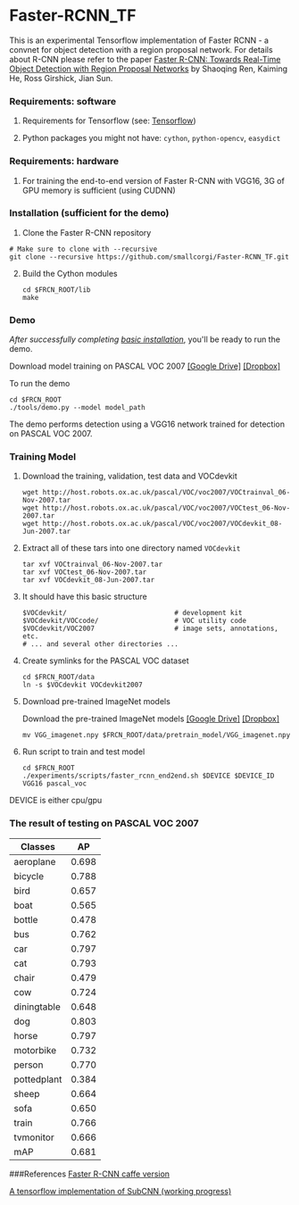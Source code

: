# Faster-RCNN_TF

This is an experimental Tensorflow implementation of Faster RCNN - a convnet for object detection with a region proposal network.
For details about R-CNN please refer to the paper [Faster R-CNN: Towards Real-Time Object Detection with Region Proposal Networks](http://arxiv.org/pdf/1506.01497v3.pdf) by Shaoqing Ren, Kaiming He, Ross Girshick, Jian Sun.


### Requirements: software

1. Requirements for Tensorflow (see: [Tensorflow](https://www.tensorflow.org/))

2. Python packages you might not have: `cython`, `python-opencv`, `easydict`

### Requirements: hardware

1. For training the end-to-end version of Faster R-CNN with VGG16, 3G of GPU memory is sufficient (using CUDNN)

### Installation (sufficient for the demo)

1. Clone the Faster R-CNN repository
  ```Shell
  # Make sure to clone with --recursive
  git clone --recursive https://github.com/smallcorgi/Faster-RCNN_TF.git
  ```

2. Build the Cython modules
    ```Shell
    cd $FRCN_ROOT/lib
    make
    ```

### Demo

*After successfully completing [basic installation](#installation-sufficient-for-the-demo)*, you'll be ready to run the demo.

Download model training on PASCAL VOC 2007  [[Google Drive]](https://drive.google.com/open?id=0ByuDEGFYmWsbZ0EzeUlHcGFIVWM) [[Dropbox]](https://www.dropbox.com/s/cfz3blmtmwj6bdh/VGGnet_fast_rcnn_iter_70000.ckpt?dl=0)

To run the demo
```Shell
cd $FRCN_ROOT
./tools/demo.py --model model_path
```
The demo performs detection using a VGG16 network trained for detection on PASCAL VOC 2007.

### Training Model
1. Download the training, validation, test data and VOCdevkit

	```Shell
	wget http://host.robots.ox.ac.uk/pascal/VOC/voc2007/VOCtrainval_06-Nov-2007.tar
	wget http://host.robots.ox.ac.uk/pascal/VOC/voc2007/VOCtest_06-Nov-2007.tar
	wget http://host.robots.ox.ac.uk/pascal/VOC/voc2007/VOCdevkit_08-Jun-2007.tar
	```

2. Extract all of these tars into one directory named `VOCdevkit`

	```Shell
	tar xvf VOCtrainval_06-Nov-2007.tar
	tar xvf VOCtest_06-Nov-2007.tar
	tar xvf VOCdevkit_08-Jun-2007.tar
	```

3. It should have this basic structure

	```Shell
  	$VOCdevkit/                           # development kit
  	$VOCdevkit/VOCcode/                   # VOC utility code
  	$VOCdevkit/VOC2007                    # image sets, annotations, etc.
  	# ... and several other directories ...
  	```

4. Create symlinks for the PASCAL VOC dataset

	```Shell
    cd $FRCN_ROOT/data
    ln -s $VOCdevkit VOCdevkit2007
    ```
    
5. Download pre-trained ImageNet models

   Download the pre-trained ImageNet models [[Google Drive]](https://drive.google.com/open?id=0ByuDEGFYmWsbNVF5eExySUtMZmM) [[Dropbox]](https://www.dropbox.com/s/po2kzdhdgl4ix55/VGG_imagenet.npy?dl=0)
   
   	```Shell
    mv VGG_imagenet.npy $FRCN_ROOT/data/pretrain_model/VGG_imagenet.npy
    ```

6. Run script to train and test model
	```Shell
	cd $FRCN_ROOT
	./experiments/scripts/faster_rcnn_end2end.sh $DEVICE $DEVICE_ID VGG16 pascal_voc
	```
  DEVICE is either cpu/gpu

### The result of testing on PASCAL VOC 2007 

| Classes       | AP     |
|-------------|--------|
| aeroplane   | 0.698 |
| bicycle     | 0.788 |
| bird        | 0.657 |
| boat        | 0.565 |
| bottle      | 0.478 |
| bus         | 0.762 |
| car         | 0.797 |
| cat         | 0.793 |
| chair       | 0.479 |
| cow         | 0.724 |
| diningtable | 0.648 |
| dog         | 0.803 |
| horse       | 0.797 |
| motorbike   | 0.732 |
| person      | 0.770 |
| pottedplant | 0.384 |
| sheep       | 0.664 |
| sofa        | 0.650 |
| train       | 0.766 |
| tvmonitor   | 0.666 |
| mAP        | 0.681 |


###References
[Faster R-CNN caffe version](https://github.com/rbgirshick/py-faster-rcnn)

[A tensorflow implementation of SubCNN (working progress)](https://github.com/yuxng/SubCNN_TF)

